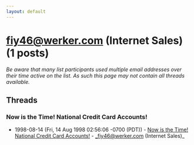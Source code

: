```yaml
---
layout: default
---
```


# fiy46@werker.com (Internet Sales) (1 posts)

_Be aware that many list participants used multiple email addresses over their time active on the list. As such this page may not contain all threads available._

## Threads

### Now is the Time! National Credit Card Accounts!
+ 1998-08-14 (Fri, 14 Aug 1998 02:56:06 -0700 (PDT)) - [Now is the Time! National Credit Card Accounts!](/archive/1998/08/56adcee4ffe924b8f8d75f7db6a8efbf085917ac7bead0ea7dd83e29cab6ef68) - _fiy46@werker.com (Internet Sales)_

